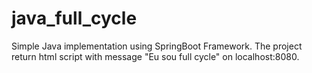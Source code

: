 # java_full_cycle
Simple Java implementation using SpringBoot Framework. The project return html script with message "Eu sou full cycle" on localhost:8080.
